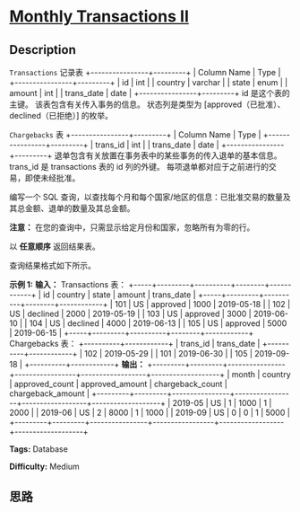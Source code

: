 # [Monthly Transactions II][title]

## Description

`Transactions` 记录表
            +----------------+---------+    | Column Name    | Type    |    +----------------+---------+    | id             | int     |    | country        | varchar |    | state          | enum    |    | amount         | int     |    | trans_date     | date    |    +----------------+---------+    id 是这个表的主键。    该表包含有关传入事务的信息。    状态列是类型为 [approved（已批准）、declined（已拒绝）] 的枚举。

`Chargebacks` 表
            +----------------+---------+    | Column Name    | Type    |    +----------------+---------+    | trans_id       | int     |    | trans_date     | date    |    +----------------+---------+    退单包含有关放置在事务表中的某些事务的传入退单的基本信息。    trans_id 是 transactions 表的 id 列的外键。    每项退单都对应于之前进行的交易，即使未经批准。



编写一个 SQL 查询，以查找每个月和每个国家/地区的信息：已批准交易的数量及其总金额、退单的数量及其总金额。

**注意：** 在您的查询中，只需显示给定月份和国家，忽略所有为零的行。

以 **任意顺序** 返回结果表。

查询结果格式如下所示。



**示例 1:**
            **输入：**    Transactions 表：    +-----+---------+----------+--------+------------+    | id  | country | state    | amount | trans_date |    +-----+---------+----------+--------+------------+    | 101 | US      | approved | 1000   | 2019-05-18 |    | 102 | US      | declined | 2000   | 2019-05-19 |    | 103 | US      | approved | 3000   | 2019-06-10 |    | 104 | US      | declined | 4000   | 2019-06-13 |    | 105 | US      | approved | 5000   | 2019-06-15 |    +-----+---------+----------+--------+------------+    Chargebacks 表：    +----------+------------+    | trans_id | trans_date |    +----------+------------+    | 102      | 2019-05-29 |    | 101      | 2019-06-30 |    | 105      | 2019-09-18 |    +----------+------------+    **输出：**    +---------+---------+----------------+-----------------+------------------+-------------------+    | month   | country | approved_count | approved_amount | chargeback_count | chargeback_amount |    +---------+---------+----------------+-----------------+------------------+-------------------+    | 2019-05 | US      | 1              | 1000            | 1                | 2000              |    | 2019-06 | US      | 2              | 8000            | 1                | 1000              |    | 2019-09 | US      | 0              | 0               | 1                | 5000              |    +---------+---------+----------------+-----------------+------------------+-------------------+


**Tags:** Database

**Difficulty:** Medium

## 思路

[title]: https://leetcode-cn.com/problems/monthly-transactions-ii
